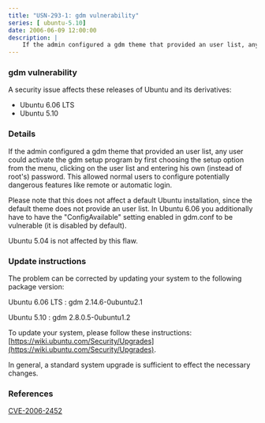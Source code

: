```yaml
---
title: "USN-293-1: gdm vulnerability"
series: [ ubuntu-5.10]
date: 2006-06-09 12:00:00
description: |
    If the admin configured a gdm theme that provided an user list, any user could activate the gdm setup program by first choosing the setup option from the menu, clicking on the user list and entering his own (instead of root&#39;s) password. This allowed normal users to configure potentially dangerous features like remote or automatic login.
--- 
```

 
 


### gdm vulnerability

A security issue affects these releases of Ubuntu and its derivatives:

* Ubuntu 6.06 LTS
* Ubuntu 5.10

### Details

If the admin configured a gdm theme that provided an user list, any user could activate the gdm setup program by first choosing the setup option from the menu, clicking on the user list and entering his own (instead of root&#39;s) password. This allowed normal users to configure potentially dangerous features like remote or automatic login.

Please note that this does not affect a default Ubuntu installation, since the default theme does not provide an user list. In Ubuntu 6.06 you additionally have to have the &quot;ConfigAvailable&quot; setting enabled in gdm.conf to be vulnerable (it is disabled by default).

Ubuntu 5.04 is not affected by this flaw.

### Update instructions

The problem can be corrected by updating your system to the following package version:

Ubuntu 6.06 LTS
 : gdm <span>2.14.6-0ubuntu2.1</span>

Ubuntu 5.10
 : gdm <span>2.8.0.5-0ubuntu1.2</span>

To update your system, please follow these instructions: [https://wiki.ubuntu.com/Security/Upgrades](https://wiki.ubuntu.com/Security/Upgrades).

In general, a standard system upgrade is sufficient to effect the necessary changes.

### References

 
 [CVE-2006-2452](http://people.ubuntu.com/~ubuntu-security/cve/CVE-2006-2452)
 

